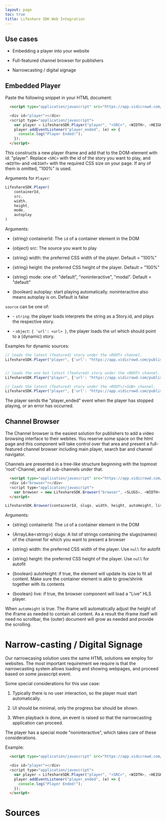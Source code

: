 ```yaml
---
layout: page
toc: true
title: Lifeshare SDK Web Integration
---
```


## Use cases

- Embedding a player into your website

- Full-featured channel browser for publishers

- Narrowcasting / digital signage

## Embedded Player

Paste the following snippet in your HTML document:

``` html
  <script type="application/javascript" src="https://app.vidicrowd.com/scripts/lifesharesdk-v3.js">

  <div id="player"></div>
  <script type="application/javascript">
    var player = LifeshareSDK.Player("player", "<SRC>", <WIDTH>, <HEIGHT>, <MODE>, <AUTOPLAY>);
    player.addEventListener("player_ended", (e) => {
      console.log("Player Ended!");
    });
  </script>
```

This constructs a new player iframe and add that to the DOM-element with id: "player". Replace `<SRC>` with the id of the story you want to play, and `<WIDTH>` and `<HEIGHT>` with the required CSS size on your page. If any of them is omitted, "100%" is used.

Arguments for `Player`:

``` javascript
LifeshareSDK.Player(
    containerId,
    src,
    width,
    height,
    mode,
    autoplay
)
```

Arguments:

- {string} containerId: The `id` of a container element in the DOM

- {object} src: The source you want to play

- {string} width: the preferred CSS width of the player. Default = "100%"

- {string} height: the preferred CSS height of the player. Default = "100%"

- {string} mode: one of: "default", "noninteractive", "modal". Default = "default"

- {boolean} autoplay: start playing automatically. noninteractive also means autoplay is on. Default is false

`source` can be one of:

- \- `string`: the player loads interprets the string as a Story.id, and plays the respective story.

- \- `object`: `{ 'url': <url> }`, the player loads the url which should point to a (dynamic) story.

Examples for dynamic sources:

``` javascript
// loads the latest (featured) story under the <ROOT> channel.
LifeshareSDK.Player("player", {'url': "https://app.vidicrowd.com/publisher/channels/<ROOT>/featured/0"}, <WIDTH>, <HEIGHT>, <MODE>, <AUTOPLAY>);


// loads the one but latest (featured) story under the <ROOT> channel.
LifeshareSDK.Player("player", {'url': "https://app.vidicrowd.com/publisher/channels/<ROOT>/featured/1"}, <WIDTH>, <HEIGHT>, <MODE>, <AUTOPLAY>);

// loads the latest (featured) story under the <ROOT>/<SUB> channel.
LifeshareSDK.Player("player", {'url': "https://app.vidicrowd.com/publisher/channels/<ROOT>/<SUB>featured/0"}, <WIDTH>, <HEIGHT>, <MODE>, <AUTOPLAY>);
```

The player sends the "player_ended" event when the player has stopped playing, or an error has occurred.

## Channel Browser

The Channel browser is the easiest solution for publishers to add a video browsing interface to their webites. You reserve some space on the html page and this component will take control over that area and present a full-featured channel browser including main player, search bar and channel navigator.

Channels are presented in a tree-like structure beginning with the topmost 'root'-Channel, and all sub-channels under that.

``` html
  <script type="application/javascript" src="https://app.vidicrowd.com/scripts/lifesharesdk-v3.js">
  <div id="browser"></div>
  <script type="application/javascript">
    var browser = new LifeshareSDK.Browser("browser", <SLUGS>, <WIDTH>, <HEIGHT>, <RESPONSIVE>)
  </script>
```

``` javascript
LifeshareSDK.Browser(containerId, slugs, width, height, autoHeight, live);
```

Arguments:

- {string} containerId: The `id` of a container element in the DOM

- {ArrayLike\<string\>} slugs: A list of strings containing the slugs(names) of the channel for which you want to present a browser

- {string} width: the preferred CSS width of the player. Use `null` for autofit

- {string} height: the preferred CSS height of the player. Use `null` for autofit

- {boolean} autoHeight: if true, the element will update its size to fit all content. Make sure the container element is able to grow/shrink together with its contents

- {boolean} live: if true, the browser component will load a "Live" HLS player.

When `autoHeight` is true. The iframe will automatically adjust the height of the iframe as needed to contain all content. As a result the iframe itself will need no scrollbar, the (outer) document will grow as needed and provide the scrolling.

# Narrow-casting / Digital Signage

Our narrowcasing solution uses the same HTML solutions we employ for websites. The most important requirement we require is that the narrowcasting system allows loading and showing webpages, and proceed based on some javascript event.

Some special considerations for this use case:

1.  Typically there is no user interaction, so the player must start automatically.

2.  UI should be minimal, only the progress bar should be shown.

3.  When playback is done, an event is raised so that the narrowcasting application can proceed.

The player has a special mode "noninteractive", which takes care of these considerations.

Example:

``` html
  <script type="application/javascript" src="https://app.vidicrowd.com/scripts/lifesharesdk-v3.js">

  <div id="player"></div>
  <script type="application/javascript">
    var player = LifeshareSDK.Player("player", "<SRC>", <WIDTH>, <HEIGHT>, "noninteractive");
    player.addEventListener("player_ended", (e) => {
      console.log("Player Ended!");
    });
  </script>
```

# Sources
